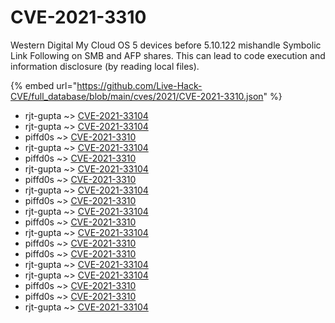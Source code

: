 # CVE-2021-3310

Western Digital My Cloud OS 5 devices before 5.10.122 mishandle Symbolic Link Following on SMB and AFP shares. This can lead to code execution and information disclosure (by reading local files).

{% embed url="https://github.com/Live-Hack-CVE/full_database/blob/main/cves/2021/CVE-2021-3310.json" %}


* rjt-gupta ~> [CVE-2021-33104](https://www.alice-snow.ru/2021/database/cve-2021-3310/cve-2021-33104-rjt-gupta)
* rjt-gupta ~> [CVE-2021-33104](https://www.alice-snow.ru/2021/database/cve-2021-3310/cve-2021-33104-rjt-gupta)
* piffd0s ~> [CVE-2021-3310](https://www.alice-snow.ru/2021/database/cve-2021-3310/cve-2021-3310-piffd0s)
* rjt-gupta ~> [CVE-2021-33104](https://www.alice-snow.ru/2021/database/cve-2021-3310/cve-2021-33104-rjt-gupta)
* piffd0s ~> [CVE-2021-3310](https://www.alice-snow.ru/2021/database/cve-2021-3310/cve-2021-3310-piffd0s)
* rjt-gupta ~> [CVE-2021-33104](https://www.alice-snow.ru/2021/database/cve-2021-3310/cve-2021-33104-rjt-gupta)
* piffd0s ~> [CVE-2021-3310](https://www.alice-snow.ru/2021/database/cve-2021-3310/cve-2021-3310-piffd0s)
* rjt-gupta ~> [CVE-2021-33104](https://www.alice-snow.ru/2021/database/cve-2021-3310/cve-2021-33104-rjt-gupta)
* piffd0s ~> [CVE-2021-3310](https://www.alice-snow.ru/2021/database/cve-2021-3310/cve-2021-3310-piffd0s)
* rjt-gupta ~> [CVE-2021-33104](https://www.alice-snow.ru/2021/database/cve-2021-3310/cve-2021-33104-rjt-gupta)
* piffd0s ~> [CVE-2021-3310](https://www.alice-snow.ru/2021/database/cve-2021-3310/cve-2021-3310-piffd0s)
* rjt-gupta ~> [CVE-2021-33104](https://www.alice-snow.ru/2021/database/cve-2021-3310/cve-2021-33104-rjt-gupta)
* piffd0s ~> [CVE-2021-3310](https://www.alice-snow.ru/2021/database/cve-2021-3310/cve-2021-3310-piffd0s)
* piffd0s ~> [CVE-2021-3310](https://www.alice-snow.ru/2021/database/cve-2021-3310/cve-2021-3310-piffd0s)
* rjt-gupta ~> [CVE-2021-33104](https://www.alice-snow.ru/2021/database/cve-2021-3310/cve-2021-33104-rjt-gupta)
* rjt-gupta ~> [CVE-2021-33104](https://www.alice-snow.ru/2021/database/cve-2021-3310/cve-2021-33104-rjt-gupta)
* piffd0s ~> [CVE-2021-3310](https://www.alice-snow.ru/2021/database/cve-2021-3310/cve-2021-3310-piffd0s)
* piffd0s ~> [CVE-2021-3310](https://www.alice-snow.ru/2021/database/cve-2021-3310/cve-2021-3310-piffd0s)
* rjt-gupta ~> [CVE-2021-33104](https://www.alice-snow.ru/2021/database/cve-2021-3310/cve-2021-33104-rjt-gupta)